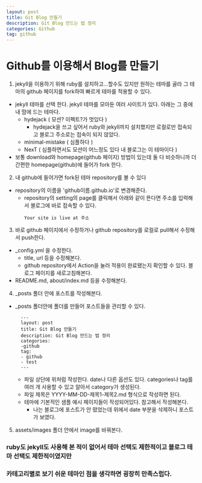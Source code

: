 ```yaml
---
layout: post
title: Git Blog 만들기
description: Git Blog 만드는 법 정리
categories: Github
tag: github
---
```


# Github를 이용해서 Blog를 만들기
1. jekyll을 이용하기 위해 ruby를 설치하고...할수도 있지만 원하는 테마를 골라 그 테마의 github 페이지를 fork하여 빠르게 테마를 적용할 수 있다.
  - jekyll 테마를 선택 한다. jekyll 테마를 모아둔 여러 사이트가 있다. 아래는 그 중에 내 맘에 드는 테마다.
    - hydejack ( 모션? 이펙트?가 멋있다 )
      - hydejack을 쓰고 싶어서 ruby와 jekyll까지 설치했지만 로컬로만 접속되고 블로그 주소로는 접속이 되지 않았다. 
    - minimal-mistake ( 심플하다 )
    - NexT  ( 심플하면서도 모션이 어느정도 있다 내 블로그는 이 테마이다 )
  - 보통 download와 homepage(github 페이지) 방법이 있는데 둘 다 비슷하니까 더 간편한 homepage(github)에 들어가 fork 한다.  

2. 내 github에 들어가면 fork된 테마 repository를 볼 수 있다
  - repository의 이름을 'github이름.github.io'로 변경해준다.
    - repository의 setting의 page를 클릭해서 아래와 같이 뜬다면 주소를 입력해서 블로그에 바로 접속할 수 있다.
        ```
        Your site is live at 주소 
        ```
        
3. 바로 github 페이지에서 수정하거나 github repository를 로컬로 pull해서 수정해서 push한다.
  - _config.yml 을 수정한다.
    - title, url 등을 수정해본다.
    - github repository에서 Action을 눌러 적용이 완료됐는지 확인할 수 있다. 블로그 페이지를 새로고침해본다.
  - README.md, about/index.md 등을 수정해본다.

4. _posts 폴더 안에 포스트를 작성해본다.
  - _posts 폴더안에 폴더를 만들어 포스트들을 관리할 수 있다.
      ```
        ---
        layout: post
        title: Git Blog 만들기
        description: Git Blog 만드는 법 정리
        categories: 
        -github
        tag: 
        - github
        - test
        ---
      ```
      - 파일 상단에 위처럼 작성한다. date나 다른 옵션도 있다. categories나 tag를 여러 개 사용할 수 있고 알아서 category가 생성된다.
      - 파일 제목은 YYYY-MM-DD-제목1-제목2.md 형식으로 작성하면 된다.
      - 테마에 기본적인 샘플 예시 페이지들이 작성되어있다. 참고해서 작성해본다.
        - 나는 블로그에 포스트가 안 떴었는데 위에서 date 부분을 삭제하니 포스트가 보였다.

5. assets/images 폴더 안에서 image를 바꿔본다.


### ruby도 jekyll도 사용해 본 적이 없어서 테마 선택도 제한적이고 블로그 테마 선택도 제한적이였지만
### 카테고리별로 보기 쉬운 테마인 점을 생각하면 굉장히 만족스럽다.
